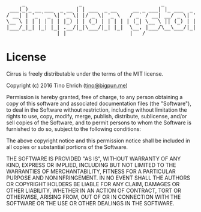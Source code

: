 <pre>
     _                 _                         _
 ___(_)_ __ ___  _ __ | | ___  _ __     __ _ ___| |_ ___  _ __ __ _  __ _  ___
/ __| | '_ ` _ \| '_ \| |/ _ \| '_ \   / _` / __| __/ _ \| '__/ _` |/ _` |/ _ \
\__ \ | | | | | | |_) | | (_) | | | | | (_| \__ \ || (_) | | | (_| | (_| |  __/
|___/_|_| |_| |_| .__/|_|\___/|_| |_|  \__, |___/\__\___/|_|  \__,_|\__, |\___|
                |_|                    |___/                        |___/
</pre>

# License
Cirrus is freely distributable under the terms of the MIT license.

Copyright (c) 2016 Tino Ehrich ([tino@bigpun.me](mailto:tino@bigpun.me))

Permission is hereby granted, free of charge, to any person obtaining a copy of this software and associated documentation files (the "Software"), to deal in the Software without restriction, including without limitation the rights to use, copy, modify, merge, publish, distribute, sublicense, and/or sell copies of the Software, and to permit persons to whom the Software is furnished to do so, subject to the following conditions:

The above copyright notice and this permission notice shall be included in all copies or substantial portions of the Software.

THE SOFTWARE IS PROVIDED "AS IS", WITHOUT WARRANTY OF ANY KIND, EXPRESS OR IMPLIED, INCLUDING BUT NOT LIMITED TO THE WARRANTIES OF MERCHANTABILITY, FITNESS FOR A PARTICULAR PURPOSE AND NONINFRINGEMENT. IN NO EVENT SHALL THE AUTHORS OR COPYRIGHT HOLDERS BE LIABLE FOR ANY CLAIM, DAMAGES OR OTHER LIABILITY, WHETHER IN AN ACTION OF CONTRACT, TORT OR OTHERWISE, ARISING FROM, OUT OF OR IN CONNECTION WITH THE SOFTWARE OR THE USE OR OTHER DEALINGS IN THE SOFTWARE.